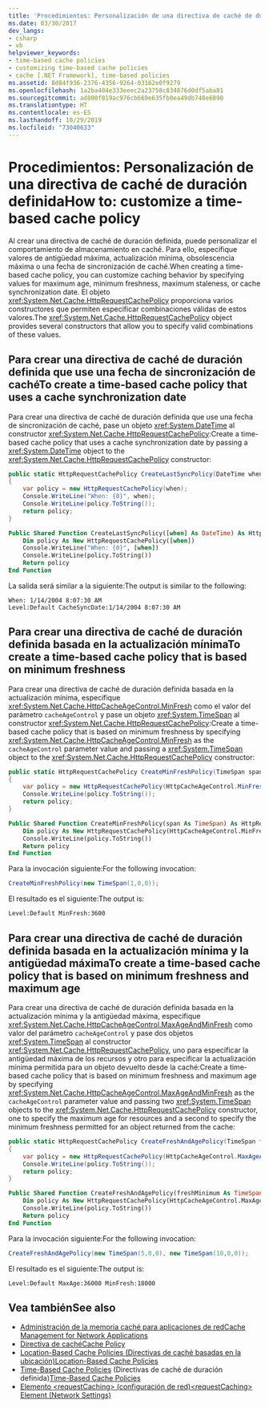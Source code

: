 ```yaml
---
title: 'Procedimientos: Personalización de una directiva de caché de duración definida'
ms.date: 03/30/2017
dev_langs:
- csharp
- vb
helpviewer_keywords:
- time-based cache policies
- customizing time-based cache policies
- cache [.NET Framework], time-based policies
ms.assetid: 8d84f936-2376-4356-9264-03162e0f9279
ms.openlocfilehash: 1a2ba404e333eeec2a23758c834876d0df5aba81
ms.sourcegitcommit: ad800f019ac976cb669e635fb0ea49db740e6890
ms.translationtype: HT
ms.contentlocale: es-ES
ms.lasthandoff: 10/29/2019
ms.locfileid: "73040633"
---
```

# <a name="how-to-customize-a-time-based-cache-policy"></a><span data-ttu-id="2b00b-102">Procedimientos: Personalización de una directiva de caché de duración definida</span><span class="sxs-lookup"><span data-stu-id="2b00b-102">How to: customize a time-based cache policy</span></span>

<span data-ttu-id="2b00b-103">Al crear una directiva de caché de duración definida, puede personalizar el comportamiento de almacenamiento en caché. Para ello, especifique valores de antigüedad máxima, actualización mínima, obsolescencia máxima o una fecha de sincronización de caché.</span><span class="sxs-lookup"><span data-stu-id="2b00b-103">When creating a time-based cache policy, you can customize caching behavior by specifying values for maximum age, minimum freshness, maximum staleness, or cache synchronization date.</span></span> <span data-ttu-id="2b00b-104">El objeto <xref:System.Net.Cache.HttpRequestCachePolicy> proporciona varios constructores que permiten especificar combinaciones válidas de estos valores.</span><span class="sxs-lookup"><span data-stu-id="2b00b-104">The <xref:System.Net.Cache.HttpRequestCachePolicy> object provides several constructors that allow you to specify valid combinations of these values.</span></span>

## <a name="to-create-a-time-based-cache-policy-that-uses-a-cache-synchronization-date"></a><span data-ttu-id="2b00b-105">Para crear una directiva de caché de duración definida que use una fecha de sincronización de caché</span><span class="sxs-lookup"><span data-stu-id="2b00b-105">To create a time-based cache policy that uses a cache synchronization date</span></span>

<span data-ttu-id="2b00b-106">Para crear una directiva de caché de duración definida que use una fecha de sincronización de caché, pase un objeto <xref:System.DateTime> al constructor <xref:System.Net.Cache.HttpRequestCachePolicy>:</span><span class="sxs-lookup"><span data-stu-id="2b00b-106">Create a time-based cache policy that uses a cache synchronization date by passing a <xref:System.DateTime> object to the <xref:System.Net.Cache.HttpRequestCachePolicy> constructor:</span></span>

```csharp
public static HttpRequestCachePolicy CreateLastSyncPolicy(DateTime when)
{
    var policy = new HttpRequestCachePolicy(when);
    Console.WriteLine("When: {0}", when);
    Console.WriteLine(policy.ToString());
    return policy;
}
```

```vb
Public Shared Function CreateLastSyncPolicy([when] As DateTime) As HttpRequestCachePolicy
    Dim policy As New HttpRequestCachePolicy([when])
    Console.WriteLine("When: {0}", [when])
    Console.WriteLine(policy.ToString())
    Return policy
End Function
```

<span data-ttu-id="2b00b-107">La salida será similar a la siguiente:</span><span class="sxs-lookup"><span data-stu-id="2b00b-107">The output is similar to the following:</span></span>

```output
When: 1/14/2004 8:07:30 AM
Level:Default CacheSyncDate:1/14/2004 8:07:30 AM
```

## <a name="to-create-a-time-based-cache-policy-that-is-based-on-minimum-freshness"></a><span data-ttu-id="2b00b-108">Para crear una directiva de caché de duración definida basada en la actualización mínima</span><span class="sxs-lookup"><span data-stu-id="2b00b-108">To create a time-based cache policy that is based on minimum freshness</span></span>

<span data-ttu-id="2b00b-109">Para crear una directiva de caché de duración definida basada en la actualización mínima, especifique <xref:System.Net.Cache.HttpCacheAgeControl.MinFresh> como el valor del parámetro `cacheAgeControl` y pase un objeto <xref:System.TimeSpan> al constructor <xref:System.Net.Cache.HttpRequestCachePolicy>:</span><span class="sxs-lookup"><span data-stu-id="2b00b-109">Create a time-based cache policy that is based on minimum freshness by specifying <xref:System.Net.Cache.HttpCacheAgeControl.MinFresh> as the `cacheAgeControl` parameter value and passing a <xref:System.TimeSpan> object to the <xref:System.Net.Cache.HttpRequestCachePolicy> constructor:</span></span>

```csharp
public static HttpRequestCachePolicy CreateMinFreshPolicy(TimeSpan span)
{
    var policy = new HttpRequestCachePolicy(HttpCacheAgeControl.MinFresh, span);
    Console.WriteLine(policy.ToString());
    return policy;
}
```

```vb
Public Shared Function CreateMinFreshPolicy(span As TimeSpan) As HttpRequestCachePolicy
    Dim policy As New HttpRequestCachePolicy(HttpCacheAgeControl.MinFresh, span)
    Console.WriteLine(policy.ToString())
    Return policy
End Function
```

<span data-ttu-id="2b00b-110">Para la invocación siguiente:</span><span class="sxs-lookup"><span data-stu-id="2b00b-110">For the following invocation:</span></span>

```csharp
CreateMinFreshPolicy(new TimeSpan(1,0,0));
```

<span data-ttu-id="2b00b-111">El resultado es el siguiente:</span><span class="sxs-lookup"><span data-stu-id="2b00b-111">The output is:</span></span>

```output
Level:Default MinFresh:3600
```

## <a name="to-create-a-time-based-cache-policy-that-is-based-on-minimum-freshness-and-maximum-age"></a><span data-ttu-id="2b00b-112">Para crear una directiva de caché de duración definida basada en la actualización mínima y la antigüedad máxima</span><span class="sxs-lookup"><span data-stu-id="2b00b-112">To create a time-based cache policy that is based on minimum freshness and maximum age</span></span>

<span data-ttu-id="2b00b-113">Para crear una directiva de caché de duración definida basada en la actualización mínima y la antigüedad máxima, especifique <xref:System.Net.Cache.HttpCacheAgeControl.MaxAgeAndMinFresh> como valor del parámetro `cacheAgeControl` y pase dos objetos <xref:System.TimeSpan> al constructor <xref:System.Net.Cache.HttpRequestCachePolicy>, uno para especificar la antigüedad máxima de los recursos y otro para especificar la actualización mínima permitida para un objeto devuelto desde la caché:</span><span class="sxs-lookup"><span data-stu-id="2b00b-113">Create a time-based cache policy that is based on minimum freshness and maximum age by specifying <xref:System.Net.Cache.HttpCacheAgeControl.MaxAgeAndMinFresh> as the `cacheAgeControl` parameter value and passing two <xref:System.TimeSpan> objects to the <xref:System.Net.Cache.HttpRequestCachePolicy> constructor, one to specify the maximum age for resources and a second to specify the minimum freshness permitted for an object returned from the cache:</span></span>

```csharp
public static HttpRequestCachePolicy CreateFreshAndAgePolicy(TimeSpan freshMinimum, TimeSpan ageMaximum)
{
    var policy = new HttpRequestCachePolicy(HttpCacheAgeControl.MaxAgeAndMinFresh, ageMaximum, freshMinimum);
    Console.WriteLine(policy.ToString());
    return policy;
}
```

```vb
Public Shared Function CreateFreshAndAgePolicy(freshMinimum As TimeSpan, ageMaximum As TimeSpan) As HttpRequestCachePolicy
    Dim policy As New HttpRequestCachePolicy(HttpCacheAgeControl.MaxAgeAndMinFresh, ageMaximum, freshMinimum)
    Console.WriteLine(policy.ToString())
    Return policy
End Function
```

<span data-ttu-id="2b00b-114">Para la invocación siguiente:</span><span class="sxs-lookup"><span data-stu-id="2b00b-114">For the following invocation:</span></span>
  
```csharp
CreateFreshAndAgePolicy(new TimeSpan(5,0,0), new TimeSpan(10,0,0));  
```  

<span data-ttu-id="2b00b-115">El resultado es el siguiente:</span><span class="sxs-lookup"><span data-stu-id="2b00b-115">The output is:</span></span>
  
```output
Level:Default MaxAge:36000 MinFresh:18000  
```  
  
## <a name="see-also"></a><span data-ttu-id="2b00b-116">Vea también</span><span class="sxs-lookup"><span data-stu-id="2b00b-116">See also</span></span>

- [<span data-ttu-id="2b00b-117">Administración de la memoria caché para aplicaciones de red</span><span class="sxs-lookup"><span data-stu-id="2b00b-117">Cache Management for Network Applications</span></span>](cache-management-for-network-applications.md)
- [<span data-ttu-id="2b00b-118">Directiva de caché</span><span class="sxs-lookup"><span data-stu-id="2b00b-118">Cache Policy</span></span>](cache-policy.md)
- [<span data-ttu-id="2b00b-119">Location-Based Cache Policies (Directivas de caché basadas en la ubicación)</span><span class="sxs-lookup"><span data-stu-id="2b00b-119">Location-Based Cache Policies</span></span>](location-based-cache-policies.md)
- <span data-ttu-id="2b00b-120">[Time-Based Cache Policies](time-based-cache-policies.md) (Directivas de caché de duración definida)</span><span class="sxs-lookup"><span data-stu-id="2b00b-120">[Time-Based Cache Policies](time-based-cache-policies.md)</span></span>
- [<span data-ttu-id="2b00b-121">Elemento \<requestCaching> (configuración de red)</span><span class="sxs-lookup"><span data-stu-id="2b00b-121">\<requestCaching> Element (Network Settings)</span></span>](../configure-apps/file-schema/network/requestcaching-element-network-settings.md)
